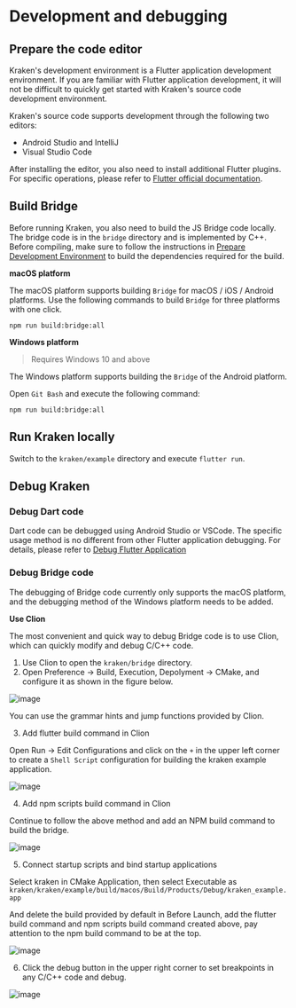 # Development and debugging

## Prepare the code editor

Kraken's development environment is a Flutter application development environment. If you are familiar with Flutter application development, it will not be difficult to quickly get started with Kraken's source code development environment.

Kraken's source code supports development through the following two editors:

- Android Studio and IntelliJ
- Visual Studio Code

After installing the editor, you also need to install additional Flutter plugins. For specific operations, please refer to [Flutter official documentation](https://flutter.dev/docs/get-started/editor?tab=androidstudio).

## Build Bridge

Before running Kraken, you also need to build the JS Bridge code locally. The bridge code is in the `bridge` directory and is implemented by C++. Before compiling, make sure to follow the instructions in [Prepare Development Environment](/en-US/guide/contribute/environment) to build the dependencies required for the build.

**macOS platform**

The macOS platform supports building `Bridge` for macOS / iOS / Android platforms. Use the following commands to build `Bridge` for three platforms with one click.

```shell script
npm run build:bridge:all
```

**Windows platform**

> Requires Windows 10 and above

The Windows platform supports building the `Bridge` of the Android platform.

Open `Git Bash` and execute the following command:

```shell script
npm run build:bridge:all
```

## Run Kraken locally

Switch to the `kraken/example` directory and execute `flutter run`.

## Debug Kraken

### Debug Dart code

Dart code can be debugged using Android Studio or VSCode. The specific usage method is no different from other Flutter application debugging. For details, please refer to [Debug Flutter Application](https://flutter.dev/docs/testing/debugging)

### Debug Bridge code

The debugging of Bridge code currently only supports the macOS platform, and the debugging method of the Windows platform needs to be added.

**Use Clion**

The most convenient and quick way to debug Bridge code is to use Clion, which can quickly modify and debug C/C++ code.

1. Use Clion to open the `kraken/bridge` directory.
2. Open Preference -> Build, Execution, Depolyment -> CMake, and configure it as shown in the figure below.

![image](https://andycall.oss-cn-beijing.aliyuncs.com/images/20211026200425.jpg)

You can use the grammar hints and jump functions provided by Clion.

3. Add flutter build command in Clion

Open Run -> Edit Configurations and click on the `+` in the upper left corner to create a `Shell Script` configuration for building the kraken example application.

![image](https://andycall.oss-cn-beijing.aliyuncs.com/images/20210722151305.jpg)

4. Add npm scripts build command in Clion

Continue to follow the above method and add an NPM build command to build the bridge.

![image](https://andycall.oss-cn-beijing.aliyuncs.com/images/20210722151516.jpg)

5. Connect startup scripts and bind startup applications

Select kraken in CMake Application, then select Executable as `kraken/kraken/example/build/macos/Build/Products/Debug/kraken_example.app`

And delete the build provided by default in Before Launch, add the flutter build command and npm scripts build command created above, pay attention to the npm build command to be at the top.

![image](https://andycall.oss-cn-beijing.aliyuncs.com/images/20210722151903.jpg)

6. Click the debug button in the upper right corner to set breakpoints in any C/C++ code and debug.

![image](https://andycall.oss-cn-beijing.aliyuncs.com/videos/117529034-d9301a00-b007-11eb-9300-d46d1c25005f.png)
